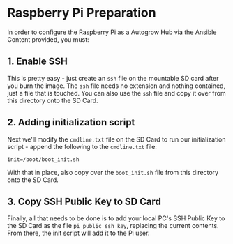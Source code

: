 # Raspberry Pi Preparation

In order to configure the Raspberry Pi as a Autogrow Hub via the Ansible Content provided, you must:

## 1. Enable SSH

This is pretty easy - just create an `ssh` file on the mountable SD card after you burn the image.  The `ssh` file needs no extension and nothing contained, just a file that is touched.  You can also use the `ssh` file and copy it over from this directory onto the SD Card.

## 2. Adding initialization script

Next we'll modify the `cmdline.txt` file on the SD Card to run our initialization script - append the following to the `cmdline.txt` file:

`init=/boot/boot_init.sh`

With that in place, also copy over the `boot_init.sh` file from this directory onto the SD Card.

## 3. Copy SSH Public Key to SD Card

Finally, all that needs to be done is to add your local PC's SSH Public Key to the SD Card as the file `pi_public_ssh_key`, replacing the current contents.  From there, the init script will add it to the Pi user.